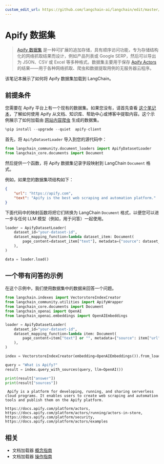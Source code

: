 ```yaml
---
custom_edit_url: https://github.com/langchain-ai/langchain/edit/master/docs/docs/integrations/document_loaders/apify_dataset.ipynb
---
```


# Apify 数据集

>[Apify 数据集](https://docs.apify.com/platform/storage/dataset) 是一种可扩展的追加存储，具有顺序访问功能，专为存储结构化的网络抓取结果而设计，例如产品列表或 Google SERP，然后可以导出为 JSON、CSV 或 Excel 等多种格式。数据集主要用于保存 [Apify Actors](https://apify.com/store) 的结果——用于各种网络抓取、爬虫和数据提取用例的无服务器云程序。

该笔记本展示了如何将 Apify 数据集加载到 LangChain。

## 前提条件

您需要在 Apify 平台上有一个现有的数据集。如果您没有，请首先查看 [这个笔记本](/docs/integrations/tools/apify)，了解如何使用 Apify 从文档、知识库、帮助中心或博客中提取内容。这个示例展示了如何加载由 [网站内容爬虫](https://apify.com/apify/website-content-crawler) 生成的数据集。

```python
%pip install --upgrade --quiet  apify-client
```

首先，将 `ApifyDatasetLoader` 导入到您的源代码中：

```python
from langchain_community.document_loaders import ApifyDatasetLoader
from langchain_core.documents import Document
```

然后提供一个函数，将 Apify 数据集记录字段映射到 LangChain `Document` 格式。

例如，如果您的数据集项结构如下：

```json
{
    "url": "https://apify.com",
    "text": "Apify is the best web scraping and automation platform."
}
```

下面代码中的映射函数将把它们转换为 LangChain `Document` 格式，以便您可以进一步与任何 LLM 模型（例如，用于问答）一起使用。

```python
loader = ApifyDatasetLoader(
    dataset_id="your-dataset-id",
    dataset_mapping_function=lambda dataset_item: Document(
        page_content=dataset_item["text"], metadata={"source": dataset_item["url"]}
    ),
)
```

```python
data = loader.load()
```

## 一个带有问答的示例

在这个示例中，我们使用数据集中的数据来回答一个问题。

```python
from langchain.indexes import VectorstoreIndexCreator
from langchain_community.utilities import ApifyWrapper
from langchain_core.documents import Document
from langchain_openai import OpenAI
from langchain_openai.embeddings import OpenAIEmbeddings
```

```python
loader = ApifyDatasetLoader(
    dataset_id="your-dataset-id",
    dataset_mapping_function=lambda item: Document(
        page_content=item["text"] or "", metadata={"source": item["url"]}
    ),
)
```

```python
index = VectorstoreIndexCreator(embedding=OpenAIEmbeddings()).from_loaders([loader])
```

```python
query = "What is Apify?"
result = index.query_with_sources(query, llm=OpenAI())
```

```python
print(result["answer"])
print(result["sources"])
```
```output
 Apify is a platform for developing, running, and sharing serverless cloud programs. It enables users to create web scraping and automation tools and publish them on the Apify platform.

https://docs.apify.com/platform/actors, https://docs.apify.com/platform/actors/running/actors-in-store, https://docs.apify.com/platform/security, https://docs.apify.com/platform/actors/examples
```

## 相关

- 文档加载器 [概念指南](/docs/concepts/#document-loaders)
- 文档加载器 [操作指南](/docs/how_to/#document-loaders)
